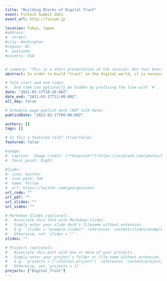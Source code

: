 ```yaml
---
title: "Building Blocks of Digital Trust"
event: Fintech Summit 2021
event_url: http://finsum.jp

location: Tokyo, Japan
#address:
#  street:
#city: Washington
#region: DC
#  postcode:
#country: USA


# summary: "This is a short presentation at the session: Not Your Average White Paper: Academic Research on Blockchains."
abstract: In order to build "trust" in the digital world, it is necessary to develop a framework for ensuring trust by incorporating various factors such as elemental technologies (cryptography, blockchain, digital identity, etc.) and laws and regulations. In this session, experts in cryptography, digital identity, and trust service will discuss how to build trust in new normal.

# Talk start and end times.
#   End time can optionally be hidden by prefixing the line with `#`.
date: "2021-03-17T10:20:00Z"
date_end: "2021-03-17T11:00:00Z"
all_day: false

# Schedule page publish date (NOT talk date).
publishDate: "2021-03-17T00:00:00Z"

authors: []
tags: []

# Is this a featured talk? (true/false)
featured: false

#image:
#  caption: 'Image credit: [**Unsplash**](https://unsplash.com/photos/bzdhc5b3Bxs)'
#  focal_point: Right

#links:
#- icon: twitter
#  icon_pack: fab
#  name: Follow
#  url: https://twitter.com/georgecushen
url_code: ""
url_pdf: ""
url_slides: ""
url_video: ""

# Markdown Slides (optional).
#   Associate this talk with Markdown slides.
#   Simply enter your slide deck's filename without extension.
#   E.g. `slides = "example-slides"` references `content/slides/example-slides.md`.
#   Otherwise, set `slides = ""`.
slides: ""

# Projects (optional).
#   Associate this post with one or more of your projects.
#   Simply enter your project's folder or file name without extension.
#   E.g. `projects = ["internal-project"]` references `content/project/deep-learning/index.md`.
#   Otherwise, set `projects = []`.
projects: ["Digital_Trust"]
---
```

